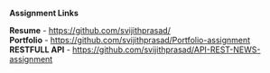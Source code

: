 **Assignment Links**

**Resume** - https://github.com/svijithprasad/ <br>
**Portfolio** - https://github.com/svijithprasad/Portfolio-assignment  <br>
**RESTFULL API** - https://github.com/svijithprasad/API-REST-NEWS-assignment <br>
